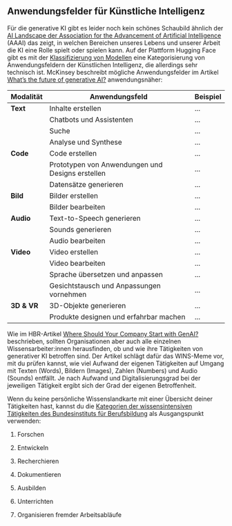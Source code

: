 ## Anwendungsfelder für Künstliche Intelligenz

Für die generative KI gibt es leider noch kein schönes Schaubild ähnlich der [AI Landscape der Association for the Advancement of Artificial Intelligence](https://ojs.aaai.org/aimagazine/index.php/aimagazine/article/view/2168) (AAAI) das zeigt, in welchen Bereichen unseres Lebens und unserer Arbeit die KI eine Rolle spielt oder spielen kann. Auf der Plattform Hugging Face gibt es mit der [Klassifizierung von Modellen](https://huggingface.co/models) eine Kategorisierung von Anwendungsfeldern der Künstlichen Intelligenz, die allerdings sehr technisch ist. McKinsey beschreibt mögliche Anwendungsfelder im Artikel [What’s the future of generative AI?](https://www.mckinsey.com/featured-insights/mckinsey-%20explainers/whats-the-future-of-generative-ai-an-early-view-in-15-charts) anwendungsnäher:

| Modalität   | Anwendungsfeld                                   | Beispiel |
| ----------- | ------------------------------------------------ | -------- |
| **Text**    | Inhalte erstellen                                | ...      |
|             | Chatbots und Assistenten                         | ...      |
|             | Suche                                            | ...      |
|             | Analyse und Synthese                             | ...      |
| **Code**    | Code erstellen                                   | ...      |
|             | Prototypen von Anwendungen und Designs erstellen | ...      |
|             | Datensätze generieren                            | ...      |
| **Bild**    | Bilder erstellen                                 | ...      |
|             | Bilder bearbeiten                                | ...      |
| **Audio**   | Text-to-Speech generieren                        | ...      |
|             | Sounds generieren                                | ...      |
|             | Audio bearbeiten                                 | ...      |
| **Video**   | Video erstellen                                  | ...      |
|             | Video bearbeiten                                 | ...      |
|             | Sprache übersetzen und anpassen                  | ...      |
|             | Gesichtstausch und Anpassungen vornehmen         | ...      |
| **3D & VR** | 3D-Objekte generieren                            | ...      |
|             | Produkte designen und erfahrbar machen           | ...      |

Wie im HBR-Artikel [Where Should Your Company Start with GenAI?](https://hbr.org/2023/09/where-should-your-company-start-with-genai) beschrieben, sollten Organisationen aber auch alle einzelnen Wissensarbeiter:innen herausfinden, ob und wie ihre Tätigkeiten von generativer KI betroffen sind. Der Artikel schlägt dafür das WINS-Meme vor, mit du prüfen kannst, wie viel Aufwand der eigenen Tätigkeiten auf Umgang mit Texten (Words), Bildern (Images), Zahlen (Numbers) und Audio (Sounds) entfällt. Je nach Aufwand und Digitalisierungsgrad bei der jeweiligen Tätigkeit ergibt sich der Grad der eigenen Betroffenheit.

Wenn du keine persönliche Wissenslandkarte mit einer Übersicht deiner Tätigkeiten hast, kannst du die [Kategorien der wissensintensiven Tätigkeiten des Bundesinstituts für Berufsbildung](https://lit.bibb.de/vufind/Record/DS-131131) als Ausgangspunkt verwenden:

1. Forschen

2. Entwickeln

3. Recherchieren

4. Dokumentieren

5. Ausbilden

6. Unterrichten

7. Organisieren fremder Arbeitsabläufe